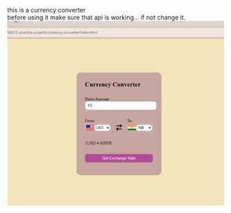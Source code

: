this is a currency converter
<br>
before using it make sure that api is working... if not change it.
<img width="500" src="/currency-converter/Screenshot 2024-06-14 153901.png">
